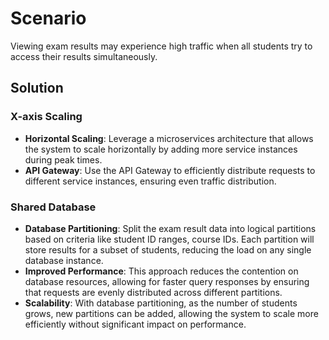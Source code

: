 # Scenario
Viewing exam results may experience high traffic when all students try to access their results simultaneously.

## Solution

### X-axis Scaling
- **Horizontal Scaling**: Leverage a microservices architecture that allows the system to scale horizontally 
by adding more service instances during peak times.
- **API Gateway**: Use the API Gateway to efficiently distribute requests to different service instances, 
ensuring even traffic distribution.

### Shared Database
- **Database Partitioning**: Split the exam result data into logical partitions based on criteria like student ID ranges, 
course IDs. Each partition will store results for a subset of students, 
reducing the load on any single database instance.
- **Improved Performance**: This approach reduces the contention on database resources, allowing for faster query responses 
by ensuring that requests are evenly distributed across different partitions.
- **Scalability**: With database partitioning, as the number of students grows, new partitions can be added, 
allowing the system to scale more efficiently without significant impact on performance. 


